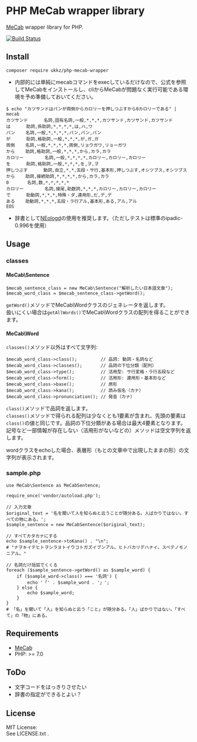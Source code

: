 # PHP MeCab wrapper library

[MeCab](http://taku910.github.io/mecab/) wrapper library for PHP.

[![Build Status](https://travis-ci.com/ukkz/php-mecab-wrapper.svg?branch=master)](https://travis-ci.com/ukkz/php-mecab-wrapper)

## Install

`composer require ukkz/php-mecab-wrapper`

- 内部的には単純にmecabコマンドをexecしているだけなので、公式を参照してMeCabをインストールし、cliからMeCabが問題なく実行可能である環境を予め準備しておいてください。

```
$ echo "カツサンドはパンが両側からカロリーを押しつぶすから0カロリーである" | mecab
カツサンド      名詞,固有名詞,一般,*,*,*,カツサンド,カツサンド,カツサンド
は      助詞,係助詞,*,*,*,*,は,ハ,ワ
パン    名詞,一般,*,*,*,*,パン,パン,パン
が      助詞,格助詞,一般,*,*,*,が,ガ,ガ
両側    名詞,一般,*,*,*,*,両側,リョウガワ,リョーガワ
から    助詞,格助詞,一般,*,*,*,から,カラ,カラ
カロリー        名詞,一般,*,*,*,*,カロリー,カロリー,カロリー
を      助詞,格助詞,一般,*,*,*,を,ヲ,ヲ
押しつぶす      動詞,自立,*,*,五段・サ行,基本形,押しつぶす,オシツブス,オシツブス
から    助詞,接続助詞,*,*,*,*,から,カラ,カラ
0       名詞,数,*,*,*,*,*
カロリー        名詞,接尾,助数詞,*,*,*,カロリー,カロリー,カロリー
で      助動詞,*,*,*,特殊・ダ,連用形,だ,デ,デ
ある    助動詞,*,*,*,五段・ラ行アル,基本形,ある,アル,アル
EOS
```

- 辞書として[NEologd](https://github.com/neologd/mecab-ipadic-neologd)の使用を推奨します。（ただしテストは標準のipadic-0.996を使用）

## Usage

### classes

#### MeCab\Sentence

```
$mecab_sentence_class = new MeCab\Sentence("解析したい日本語文章");
$mecab_word_class = $mecab_sentence_class->getWord();
```

`getWord()`メソッドでMeCab\Wordクラスのジェネレータを返します。  
扱いにくい場合は`getAllWords()`でMeCab\Wordクラスの配列を得ることができます。

#### MeCab\Word

`classes()`メソッド以外はすべて文字列:

```
$mecab_word_class->class();         // 品詞: 動詞・名詞など
$mecab_word_class->classes();       // 品詞の下位分類（配列）
$mecab_word_class->type();          // 活用型: サ行変格・ラ行五段など
$mecab_word_class->form();          // 活用形: 連用形・基本形など
$mecab_word_class->base();          // 原形
$mecab_word_class->kana();          // 読み仮名（カナ）
$mecab_word_class->pronunciation(); // 発音（カナ）
```

`class()`メソッドで品詞を返します。  
`classes()`メソッドで得られる配列は少なくとも1要素が含まれ、先頭の要素は`class()`の値と同じです。品詞の下位分類がある場合は最大4要素となります。  
記号など一部情報が存在しない（活用形がないなどの）メソッドは空文字列を返します。

wordクラスをechoした場合、表層形（もとの文章中で出現したままの形）の文字列が表示されます。


### sample.php

```
use MeCab\Sentence as MeCabSentence;

require_once('vendor/autoload.php');

// 入力文章
$original_text = '名を聞いて人を知らぬと云うことが随分ある。人ばかりではない。すべての物にある。';
$sample_sentence = new MeCabSentence($original_text);

// すべてカタカナにする
echo $sample_sentence->toKana() . "\n";
# "ナヲキイテヒトヲシラヌトイウコトガズイブンアル。ヒトバカリデハナイ。スベテノモノニアル。"

// 名詞だけ括弧でくくる
foreach ($sample_sentence->getWord() as $sample_word) {
    if ($sample_word->class() === '名詞') {
        echo '「' . $sample_word . '」';
    } else {
        echo $sample_word;
    }
}
# 「名」を聞いて「人」を知らぬと云う「こと」が随分ある。「人」ばかりではない。「すべて」の「物」にある。
```

## Requirements

- [MeCab](http://taku910.github.io/mecab/)
- PHP: >= 7.0

## ToDo

- 文字コードをはっきりさせたい
- 辞書の指定ができるとよい？

## License

MIT License:  
See LICENSE.txt .